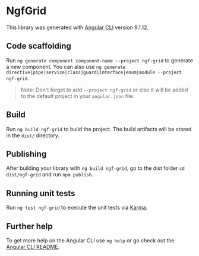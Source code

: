 # NgfGrid

This library was generated with [Angular CLI](https://github.com/angular/angular-cli) version 9.1.12.

## Code scaffolding

Run `ng generate component component-name --project ngf-grid` to generate a new component. You can also use `ng generate directive|pipe|service|class|guard|interface|enum|module --project ngf-grid`.
> Note: Don't forget to add `--project ngf-grid` or else it will be added to the default project in your `angular.json` file. 

## Build

Run `ng build ngf-grid` to build the project. The build artifacts will be stored in the `dist/` directory.

## Publishing

After building your library with `ng build ngf-grid`, go to the dist folder `cd dist/ngf-grid` and run `npm publish`.

## Running unit tests

Run `ng test ngf-grid` to execute the unit tests via [Karma](https://karma-runner.github.io).

## Further help

To get more help on the Angular CLI use `ng help` or go check out the [Angular CLI README](https://github.com/angular/angular-cli/blob/master/README.md).
